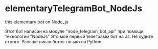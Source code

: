 # elementaryTelegramBot_NodeJs
this elementary bot on Node_js

Этот бот написан на модуле "node_telegram_bot_api" при помощи технологии "NodeJs"
Это мой первый телеграмм бот на Js. Не судите строго. Раньше писал ботов только на Python
